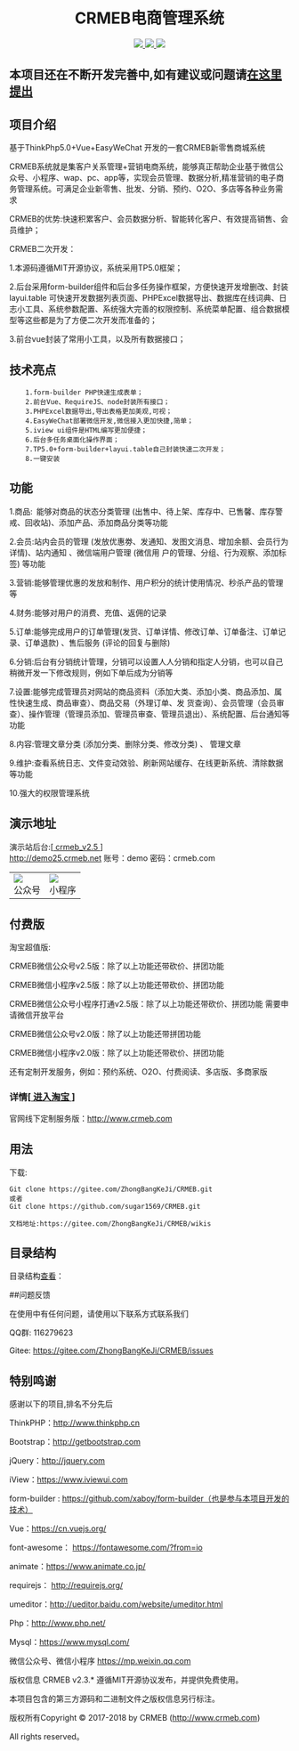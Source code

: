 <h1 align="center"> CRMEB电商管理系统</h1> 
<p align="center">
    <a href="http://www.crmeb.com">
        <img src="https://img.shields.io/badge/OfficialWebsite-CRMEB-yellow.svg" />
    </a>
    <a href="http://www.crmeb.com">
        <img src="https://img.shields.io/badge/Edition-2.5-blue.svg" />
    </a>
     <a href="https://github.com/sugar1569/CRMEB">
        <img src="https://img.shields.io/badge/download-59m-red.svg" />
    </a>
</p>

## 本项目还在不断开发完善中,如有建议或问题请[在这里提出](https://gitee.com/ZhongBangKeJi/CRMEB/issues)
## 项目介绍
   基于ThinkPhp5.0+Vue+EasyWeChat 开发的一套CRMEB新零售商城系统
    
   CRMEB系统就是集客户关系管理+营销电商系统，能够真正帮助企业基于微信公众号、小程序、wap、pc、app等，实现会员管理、数据分析,精准营销的电子商务管理系统。可满足企业新零售、批发、分销、预约、O2O、多店等各种业务需求
    
   CRMEB的优势:快速积累客户、会员数据分析、智能转化客户、有效提高销售、会员维护；

   CRMEB二次开发：

1.本源码遵循MIT开源协议，系统采用TP5.0框架；

2.后台采用form-builder组件和后台多任务操作框架，方便快速开发增删改、封装layui.table 可快速开发数据列表页面、PHPExcel数据导出、数据库在线词典、日志小工具、系统参数配置、系统强大完善的权限控制、系统菜单配置、组合数据模型等这些都是为了方便二次开发而准备的；

3.前台vue封装了常用小工具，以及所有数据接口；

   
## 技术亮点
~~~
    1.form-builder PHP快速生成表单；
    2.前台Vue、RequireJS、node封装所有接口；
    3.PHPExcel数据导出,导出表格更加美观,可视；
    4.EasyWeChat部署微信开发,微信接入更加快捷,简单；
    5.iview ui组件是HTML编写更加便捷；
    6.后台多任务桌面化操作界面；
    7.TP5.0+form-builder+layui.table自己封装快速二次开发；
    8.一键安装
~~~
## 功能

   1.商品: 能够对商品的状态分类管理 (出售中、待上架、库存中、已售馨、库存警戒、回收站)、添加产品、添加商品分类等功能
   
   2.会员:站内会员的管理 (发放优惠劵、发通知、发图文消息、增加余额、会员行为详情)、站内通知 、微信端用户管理 (微信用
        户的管理、分组、行为观察、添加标签) 等功能
        
   3.营销:能够管理优惠的发放和制作、用户积分的统计使用情况、秒杀产品的管理等
   
   4.财务:能够对用户的消费、充值、返佣的记录
   
   5.订单:能够完成用户的订单管理(发货、订单详情、修改订单、订单备注、订单记录、订单退款) 、售后服务 (评论的回复与删除)
   
   6.分销:后台有分销统计管理，分销可以设置人人分销和指定人分销，也可以自己稍微开发一下修改规则，例如下单后成为分销等
   
   7.设置:能够完成管理员对网站的商品资料（添加大类、添加小类、商品添加、属性快速生成、商品审查）、商品交易（外理订单、发
        货查询）、会员管理（会员审查）、操作管理（管理员添加、管理员审查、管理员退出）、系统配置、后台通知等功能
        
   8.内容:管理文章分类 (添加分类、删除分类、修改分类) 、 管理文章
   
   9.维护:查看系统日志、文件变动效验、刷新网站缓存、在线更新系统、清除数据等功能

   10.强大的权限管理系统

##  演示地址
   演示站后台:[<a href='http://demo25.crmeb.net' target="_blank"> crmeb_v2.5 </a>]       
<a href='http://demo25.crmeb.net' target="_blank">http://demo25.crmeb.net</a>
   账号：demo
   密码：crmeb.com
<div align="center">
<table><tr><td><img src='https://images.gitee.com/uploads/images/2018/0828/182854_beba4aed_892944.png'/><br>公众号</td><td><img src='https://images.gitee.com/uploads/images/2018/0828/182909_cb2a5e64_892944.png'/><br>小程序</td></tr></table>
</div>

## 付费版

淘宝超值版:

CRMEB微信公众号v2.5版：除了以上功能还带砍价、拼团功能

CRMEB微信小程序v2.5版：除了以上功能还带砍价、拼团功能

CRMEB微信公众号小程序打通v2.5版：除了以上功能还带砍价、拼团功能 需要申请微信开放平台

CRMEB微信公众号v2.0版：除了以上功能还带拼团功能

CRMEB微信小程序v2.0版：除了以上功能还带砍价、拼团功能

还有定制开发服务，例如：预约系统、O2O、付费阅读、多店版、多商家版

### 详情[<a href='https://shop120689819.taobao.com' target="_blank"> 进入淘宝 </a>]

官网线下定制服务版：http://www.crmeb.com

## 用法

   下载: 

```
Git clone https://gitee.com/ZhongBangKeJi/CRMEB.git
或者
Git clone https://github.com/sugar1569/CRMEB.git
```
    文档地址:https://gitee.com/ZhongBangKeJi/CRMEB/wikis


## 目录结构

目录结构[查看](https://gitee.com/ZhongBangKeJi/CRMEB/wikis/pages/preview?title=%E7%A8%8B%E5%BA%8F%E7%9B%AE%E5%BD%95&parent=)：


##问题反馈

在使用中有任何问题，请使用以下联系方式联系我们

QQ群: 116279623

Gitee: https://gitee.com/ZhongBangKeJi/CRMEB/issues

## 特别鸣谢
感谢以下的项目,排名不分先后

ThinkPHP：http://www.thinkphp.cn

Bootstrap：http://getbootstrap.com

jQuery：http://jquery.com

iView：https://www.iviewui.com

form-builder : https://github.com/xaboy/form-builder（也是参与本项目开发的技术）

Vue：https://cn.vuejs.org/

font-awesome： https://fontawesome.com/?from=io

animate：https://www.animate.co.jp/

requirejs： http://requirejs.org/

umeditor：http://ueditor.baidu.com/website/umeditor.html

Php：http://www.php.net/

Mysql：https://www.mysql.com/

微信公众号、微信小程序 https://mp.weixin.qq.com

版权信息
CRMEB v2.3.* 遵循MIT开源协议发布，并提供免费使用。

本项目包含的第三方源码和二进制文件之版权信息另行标注。

版权所有Copyright © 2017-2018 by CRMEB (http://www.crmeb.com)

All rights reserved。